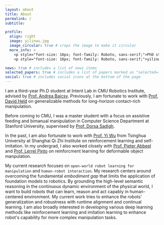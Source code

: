 ```yaml
---
layout: about
title: About
permalink: /
subtitle: 

profile:
  align: right
  image: yilinwu.jpg
  image_circular: true # crops the image to make it circular
  more_info: >
    <p style="font-size: 16px; font-family: Roboto, sans-serif;">PhD student @ RI, SCS, CMU</p>
    <p style="font-size: 16px; font-family: Roboto, sans-serif;">yilinwu [at] andrew [dot] cmu [dot] edu</p>

news: true # includes a list of news items
selected_papers: true # includes a list of papers marked as "selected={true}"
social: true # includes social icons at the bottom of the page
---
```



I am a third-year Ph.D student at Intent Lab in CMU Robotics Institute, advised by <a href="https://www.cs.cmu.edu/~abajcsy/">Prof. Andrea Bajcsy</a>. Previously, I am fortunate to work with <a href="https://davheld.github.io/">Prof. David Held</a> on generalizable methods for long-horizon contact-rich manipulation. 

Before coming to CMU, I was a master student with a focus on assistive feeding and bimanual manipulation in Computer Science Department at Stanford University, supervised by <a href="https://dorsa.fyi/">Prof. Dorsa Sadigh</a>. 

In the past, I am also fortunate to work with <a href="https://jxwuyi.weebly.com/">Prof. Yi Wu</a> from Tsinghua University at Shanghai Qi Zhi Institute on reinforcement learning and self-imitation. In my undergrad, I also worked closely with <a href="https://people.eecs.berkeley.edu/~pabbeel/">Prof. Pieter Abbeel</a> and <a href="https://www.lerrelpinto.com/">Prof. Lerrel Pinto</a> on reinforcment learning for deformable object manpulation.

My current research focuses on `open-world robot learning for manipulation` and `human-robot interaction`. My research centers around overcoming the fundamental <em>embodiment gap</em> that limits the application of foundation models to robotics. By grounding the high-level semantic reasoning in the continuous dynamic environment of the physical world, I want to build robots that can learn, reason and act capably in human-centered environment. My current work tries to enhance the robots' generalization and robustness with runtime alignment and continual learning. I am also broadly interested in developing various deep learning methods like reinforcement learning and imitation learning to enhance robot's capability for more complex manipulation tasks. 

